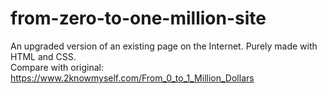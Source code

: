 # from-zero-to-one-million-site
 An upgraded version of an existing page on the Internet. 
 Purely made with HTML and CSS.
<br />
Compare with original: https://www.2knowmyself.com/From_0_to_1_Million_Dollars
